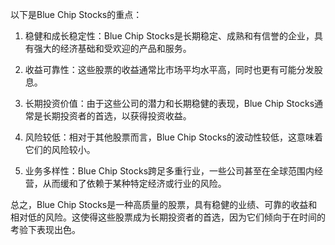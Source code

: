 

以下是Blue Chip Stocks的重点：

1. 稳健和成长稳定性：Blue Chip Stocks是长期稳定、成熟和有信誉的企业，具有强大的经济基础和受欢迎的产品和服务。

2. 收益可靠性：这些股票的收益通常比市场平均水平高，同时也更有可能分发股息。

3. 长期投资价值：由于这些公司的潜力和长期稳健的表现，Blue Chip Stocks通常是长期投资者的首选，以获得投资收益。

4. 风险较低：相对于其他股票而言，Blue Chip Stocks的波动性较低，这意味着它们的风险较小。

5. 业务多样性：Blue Chip Stocks跨足多重行业，一些公司甚至在全球范围内经营，从而缓和了依赖于某种特定经济或行业的风险。

总之，Blue Chip Stocks是一种高质量的股票，具有稳健的业绩、可靠的收益和相对低的风险。这使得这些股票成为长期投资者的首选，因为它们倾向于在时间的考验下表现出色。